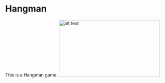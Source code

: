 # Hangman
This is a Hangman game.
<img src="http://url/to/img/img.png" alt="alt text" width="320" height="180">
